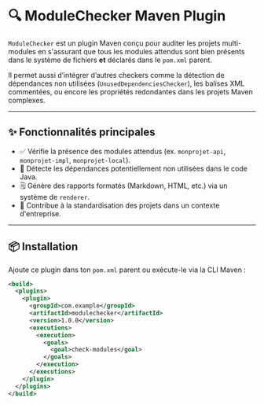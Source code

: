 # 🔍 ModuleChecker Maven Plugin

`ModuleChecker` est un plugin Maven conçu pour auditer les projets multi-modules en s'assurant que tous les modules attendus sont bien présents dans le système de fichiers **et** déclarés dans le `pom.xml` parent.

Il permet aussi d’intégrer d’autres checkers comme la détection de dépendances non utilisées (`UnusedDependenciesChecker`), les balises XML commentées, ou encore les propriétés redondantes dans les projets Maven complexes.

---

## ✨ Fonctionnalités principales

- ✅ Vérifie la présence des modules attendus (ex. `monprojet-api`, `monprojet-impl`, `monprojet-local`).
- 🧼 Détecte les dépendances potentiellement non utilisées dans le code Java.
- 🗒️ Génère des rapports formatés (Markdown, HTML, etc.) via un système de `renderer`.
- 🧩 Contribue à la standardisation des projets dans un contexte d'entreprise.

---

## 📦 Installation

Ajoute ce plugin dans ton `pom.xml` parent ou exécute-le via la CLI Maven :

```xml
<build>
  <plugins>
    <plugin>
      <groupId>com.example</groupId>
      <artifactId>modulechecker</artifactId>
      <version>1.0.0</version>
      <executions>
        <execution>
          <goals>
            <goal>check-modules</goal>
          </goals>
        </execution>
      </executions>
    </plugin>
  </plugins>
</build>